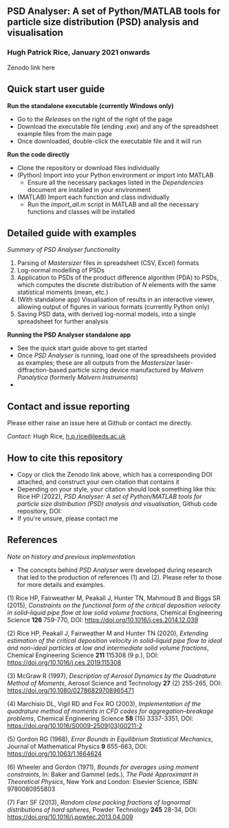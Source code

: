 ## **PSD Analyser: A set of Python/MATLAB tools for particle size distribution (PSD) analysis and visualisation**

### Hugh Patrick Rice, January 2021 onwards

Zenodo link here

## Quick start user guide

**Run the standalone executable (currently Windows only)**
- Go to the *Releases* on the right of the right of the page
- Download the executable file (ending *.exe*) and any of the spreadsheet example files from the main page
- Once downloaded, double-click the executable file and it will run

**Run the code directly**
- Clone the repository or download files individually
- (Python) Import into your Python environment or import into MATLAB
  - Ensure all the necessary packages listed in the *Dependencies* document are installed in your environment
- (MATLAB) Import each function and class individually
  - Run the *import_all.m* script in MATLAB and all the necessary functions and classes will be installed

## Detailed guide with examples

*Summary of PSD Analyser functionality*
1. Parsing of *Mastersizer* files in spreadsheet (CSV, Excel) formats
2. Log-normal modelling of PSDs
3. Application to PSDs of the product difference algorithm (PDA) to PSDs, which computes the discrete distribution of *N* elements with the same statistical moments (mean, etc.)
4. (With standalone app) Visualisation of results in an interactive viewer, allowing output of figures in various formats (currently Python only)
5. Saving PSD data, with derived log-normal models, into a single spreadsheet for further analysis

**Running the PSD Analyser standalone app**

- See the quick start guide above to get started
- Once *PSD Analyser* is running, load one of the spreadsheets provided as examples; these are all outputs from the *Mastersizer* laser-diffraction-based particle sizing device manufactured by *Malvern Panalytica* (formerly *Malvern Instruments*)
- 

## Contact and issue reporting

Please either raise an issue here at Github or contact me directly.

*Contact:* Hugh Rice, h.p.rice@leeds.ac.uk

## How to cite this repository

- Copy or click the Zenodo link above, which has a corresponding DOI attached, and construct your own citation that contains it
- Depending on your style, your citation should look something like this: Rice HP (2022), *PSD Analyser: A set of Python/MATLAB tools for particle size distribution (PSD) analysis and visualisation*, Github code repository, DOI: 
- If you're unsure, please contact me

## References

*Note on history and previous implementation*
- The concepts behind *PSD Analyser* were developed during research that led to the production of references (1) and (2). Please refer to those for more details and examples.

(1) Rice HP, Fairweather M, Peakall J, Hunter TN, Mahmoud B and Biggs SR (2015), *Constraints on the functional form of the critical deposition velocity in solid–liquid pipe flow at low solid volume fractions*, Chemical Engineering Science **126** 759-770, DOI: https://doi.org/10.1016/j.ces.2014.12.039

(2) Rice HP, Peakall J, Fairweather M and Hunter TN (2020), *Extending estimation of the critical deposition velocity in solid–liquid pipe flow to ideal and non-ideal particles at low and intermediate solid volume fractions*, Chemical Engineering Science **211** 115308 (9 p.), DOI: https://doi.org/10.1016/j.ces.2019.115308

(3) McGraw R (1997), *Description of Aerosol Dynamics by the Quadrature Method of Moments*, Aerosol Science and Technology **27** (2) 255-265, DOI: https://doi.org/10.1080/02786829708965471

(4) Marchisio DL, Vigil RD and Fox RO (2003), *Implementation of the quadrature method of moments in CFD codes for aggregation–breakage problems*, Chemical Engineering Science **58** (15) 3337-3351, DOI: https://doi.org/10.1016/S0009-2509(03)00211-2

(5) Gordon RG (1968), *Error Bounds in Equilibrium Statistical Mechanics*, Journal of Mathematical Physics **9** 655-663, DOI: https://doi.org/10.1063/1.1664624

(6) Wheeler and Gordon (1971), *Bounds for averages using moment constraints*, In: Baker and Gammel (eds.), *The Padé Approximant in Theoretical Physics*, New York and London: Elsevier Science, ISBN: 9780080955803

(7) Farr SF (2013), *Random close packing fractions of lognormal distributions of hard spheres*, Powder Technology **245** 28-34, DOI: https://doi.org/10.1016/j.powtec.2013.04.009
